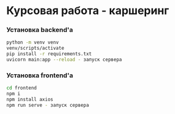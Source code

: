 # Курсовая работа - каршеринг
### Установка backend'a

```sh
python -m venv venv
venv/scripts/activate
pip install -r requirements.txt
uvicorn main:app --reload - запуск сервера
```
### Установка frontend'a
```sh
cd frontend
npm i
npm install axios
npm run serve - запуск сервера
```
